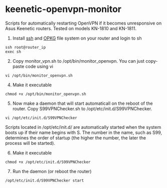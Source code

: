 # keenetic-openvpn-monitor
Scripts for automatically restarting OpenVPN if it becomes unresponsive on Asus Keenetic routers. Tested on models KN-1810 and KN-1811.

1. Install [ssh](https://help.keenetic.com/hc/en-us/articles/360000387189-SSH-remote-access-to-the-Keenetic-command-line) and [OPKG](https://help.keenetic.com/hc/en-us/articles/360021888880-Installing-OPKG-Entware-in-the-router-s-internal-memory) file system on your router and login to sh
```shell
ssh root@router_ip
exec sh
```

2. Copy monitor_vpn.sh to /opt/bin/monitor_openvpn. You can just copy-paste code using vi
```shell
vi /opt/bin/monitor_openvpn.sh
```

4. Make it executable
```shell
chmod +x /opt/bin/monitor_openvpn.sh
```

5. Now make a daemon that will start automaticall on the reboot of the router.
Copy S99VPNChecker.sh to /opt/etc/init.d/S99VPNChecker. 
```shell
vi /opt/etc/init.d/S99VPNChecker
```

Scripts located in /opt/etc/init.d/ are automatically started when the system boots up if their name begins with S. The number in the name, such as S99, determines the order of startup (the higher the number, the later the process will be started).

6. Make it executable
```shell
chmod +x /opt/etc/init.d/S99VPNChecker
```

7. Run the daemon (or reboot the router) 
```shell
/opt/etc/init.d/S99VPNChecker start
```
